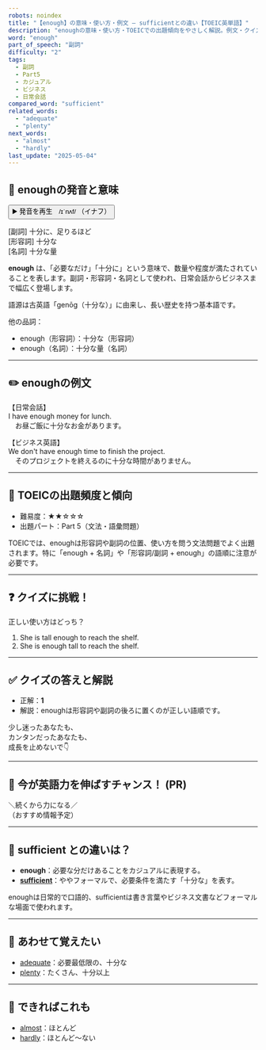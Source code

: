 ```yaml
---
robots: noindex
title: "【enough】の意味・使い方・例文 ― sufficientとの違い【TOEIC英単語】"
description: "enoughの意味・使い方・TOEICでの出題傾向をやさしく解説。例文・クイズ付きでsufficientとの違いもわかりやすく学べます。"
word: "enough"
part_of_speech: "副詞"
difficulty: "2"
tags:
  - 副詞
  - Part5
  - カジュアル
  - ビジネス
  - 日常会話
compared_word: "sufficient"
related_words:
  - "adequate"
  - "plenty"
next_words:
  - "almost"
  - "hardly"
last_update: "2025-05-04"
---
```


## 🔰 enoughの発音と意味

<button class="play-audio" onclick="playTTS('enough')">
  <span class="play-audio-main">
    ▶️ 発音を再生　/ɪˈnʌf/
  </span>
  <span class="play-audio-sub">
    （イナフ）
  </span>
</button>

[副詞] 十分に、足りるほど  
[形容詞] 十分な  
[名詞] 十分な量

**enough** は、「必要なだけ」「十分に」という意味で、数量や程度が満たされていることを表します。副詞・形容詞・名詞として使われ、日常会話からビジネスまで幅広く登場します。

語源は古英語「genōg（十分な）」に由来し、長い歴史を持つ基本語です。

他の品詞：  
- enough（形容詞）：十分な（形容詞）
- enough（名詞）：十分な量（名詞）

---

## ✏️ enoughの例文

【日常会話】  
I have enough money for lunch.  
　お昼ご飯に十分なお金があります。

【ビジネス英語】  
We don't have enough time to finish the project.  
　そのプロジェクトを終えるのに十分な時間がありません。

---

## 🎯 TOEICの出題頻度と傾向

- 難易度：★★☆☆☆
- 出題パート：Part 5（文法・語彙問題）

TOEICでは、enoughは形容詞や副詞の位置、使い方を問う文法問題でよく出題されます。特に「enough + 名詞」や「形容詞/副詞 + enough」の語順に注意が必要です。

---

## ❓ クイズに挑戦！

正しい使い方はどっち？

1. She is tall enough to reach the shelf.  
2. She is enough tall to reach the shelf.

---

## ✅ クイズの答えと解説

- 正解：**1**
- 解説：enoughは形容詞や副詞の後ろに置くのが正しい語順です。

少し迷ったあなたも、  
カンタンだったあなたも、  
成長を止めないで👇️

---

## 🚀 今が英語力を伸ばすチャンス！ (PR)

<div class="info-center">
＼続くから力になる／<br>  
（おすすめ情報予定）
</div>

---

## 🤔  sufficient との違いは？

- **enough**：必要な分だけあることをカジュアルに表現する。
- **[sufficient](/word/sufficient/)**：ややフォーマルで、必要条件を満たす「十分な」を表す。

enoughは日常的で口語的、sufficientは書き言葉やビジネス文書などフォーマルな場面で使われます。

---

## 🧩 あわせて覚えたい

- [adequate](/word/adequate/)：必要最低限の、十分な
- [plenty](/word/plenty/)：たくさん、十分以上

---

## 📖 できればこれも

- [almost](/word/almost/)：ほとんど
- [hardly](/word/hardly/)：ほとんど～ない

<!-- cvid: aid22_bid33 -->
